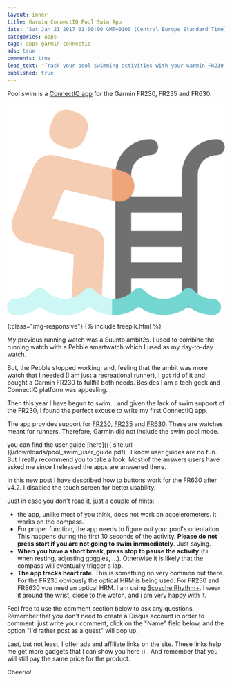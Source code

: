```yaml
---
layout: inner
title: Garmin ConnectIQ Pool Swim App
date: 'Sat Jan 21 2017 01:00:00 GMT+0100 (Central Europe Standard Time)'
categories: apps
tags: apps garmin connectiq
ads: true
comments: true
lead_text: 'Track your pool swimming activities with your Garmin FR230, FR235 and FR630'
published: true
---
```

Pool swim is a [ConnectIQ app](https://apps.garmin.com/es-ES/apps/f134a024-6ee4-47d3-8aec-3a397e3c9733) for the Garmin FR230, FR235 and FR630. 

![swimming-pool-image](/images/swimming-pool.png){:class="img-responsive"}
{% include freepik.html %}

My previous running watch was a Suunto ambit2s. I used to combine the running watch with a Pebble smartwatch which I used as my day-to-day watch. 

But, the Pebble stopped working, and, feeling that the ambit was more watch that I needed (I am just a recreational runner), I got rid of it and bought a Garmin FR230 to fullfill both needs. Besides I am a tech geek and ConnectIQ platform was appealing. 

Then this year I have begun to swim... and given the lack of swim support of the FR230, I found the perfect excuse to write my first ConnectIQ app.

The app provides support for [FR230](http://a-fwd.com/es=blodedanpin00-21&it=blodedanpi0e0-21&fr=blodedanpin0d-21&de=blodedanpi0d0-21&uk=blodedanpin07-21&com=danipindadogi-20&e=RR3Mjl7n30G6nQDUx3AT7&asin-com=B016PAPI3W), [FR235](http://a-fwd.com/es=blodedanpin00-21&it=blodedanpi0e0-21&fr=blodedanpin0d-21&de=blodedanpi0d0-21&uk=blodedanpin07-21&com=danipindadogi-20&e=RR3Mjl7n30G6nQDUx3AT7&asin-com=B0160BC1FO) and [FR630](http://a-fwd.com/es=blodedanpin00-21&it=blodedanpi0e0-21&fr=blodedanpin0d-21&de=blodedanpi0d0-21&uk=blodedanpin07-21&com=danipindadogi-20&e=RR3Mjl7n30G6nQDUx3AT7&asin-com=B016VC1PTU).
These are watches meant for runners. Therefore, Garmin did not include the swim pool mode. 

you can find the user guide [here]({{ site.url }}/downloads/pool_swim_user_guide.pdf) .
I know user guides are no fun. But I really recommend you to take a look. Most of the answers users have asked me since I released the apps are answered there. 

In [this new post](https://danipindado.github.io/Pool-Swim-app-v4.2-released.html) I have described how to buttons work for the FR630 after v4.2. I disabled the touch screen for better usability. 

Just in case you don't read it, just a couple of hints:


 + the app, unlike most of you think, does not work on accelerometers. it works on the compass. 
 + For proper function, the app needs to figure out your pool's orientation. This happens during the first 10 seconds of the activity. **Please do not press start if you are not going to swim inmmediately**. Just saying.
 + **When you have a short break, press stop to pause the activity** (f.i. when resting, adjusting goggles, ...). Otherwise it is likely that the compass will eventually trigger a lap. 
 + **The app tracks heart rate**. This is something no very common out there. For the FR235 obviously the optical HRM is being used. For FR230 and FRE630 you need an optical HRM. I am using [Scosche Rhythm+](http://a-fwd.com/es=blodedanpin00-21&it=blodedanpi0e0-21&fr=blodedanpin0d-21&de=blodedanpi0d0-21&uk=blodedanpin07-21&com=danipindadogi-20&e=RR3Mjl7n30G6nQDUx3AT7&asin-com=B00JQHTJS2). I wear it around the wrist, close to the watch, and i am very happy with it. 

Feel free to use the comment section below to ask any questions. 
Remember that you don't need to create a Disqus account in order to comment: just write your comment, click on the "Name" field below, and the option "I'd rather post as a guest" will pop up.

Last, but not least, I offer ads and affiliate links on the site. These links help me get more gadgets that I can show you here :) . And remember that you will still pay the same price for the product. 

Cheerio!
